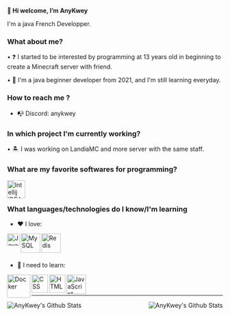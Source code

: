 **👋 Hi welcome, I’m AnyKwey**

I'm a java French Developper.


### What about me?

  • ❓ I started to be interested by programming at 13 years old in beginning to create a Minecraft server with friend.
  
  • 🤔 I'm a java beginner developer from 2021, and I'm still learning everyday.

### How to reach me ?

- 📭 Discord: anykwey

### In which project I'm currently working?

  • 🏝️ I was working on LandiaMC and more server with the same staff.

### What are my favorite softwares for programming?

<img align="left" alt="Intellij IDEA " width="42px" src="https://resources.jetbrains.com/storage/products/intellij-idea/img/meta/intellij-idea_logo_300x300.png" />
<br />
<br />

### What languages/technologies do I know/I'm learning

- :heart: I love:

<img align="left" alt="Java " width="29,6px" src="https://upload.wikimedia.org/wikipedia/fr/2/2e/Java_Logo.svg" />
<img align="left" alt="MySQL " width="45,6px" src="http://pngimg.com/uploads/mysql/mysql_PNG23.png" />
<img align="left" alt="Redis " width="45,6px" src="https://cdn.icon-icons.com/icons2/2415/PNG/512/redis_original_logo_icon_146368.png" />
<br />
<br />
<br />

- :hammer: I need to learn:

<img align="left" alt="Docker " width="54,6px" src="https://www.docker.com/wp-content/uploads/2022/03/vertical-logo-monochromatic.png" /> 

<img align="left" alt="CSS " width="38,6px" height="42,2px" src="https://upload.wikimedia.org/wikipedia/commons/d/d5/CSS3_logo_and_wordmark.svg" />

<img align="left" alt="HTML " width="38,6px" height="42,2px" src="https://upload.wikimedia.org/wikipedia/commons/6/61/HTML5_logo_and_wordmark.svg" />

<img align="left" alt="JavaScript " width="45,6px" src="https://upload.wikimedia.org/wikipedia/commons/9/99/Unofficial_JavaScript_logo_2.svg" />
<br />
<br />

---

<img align="left" alt="AnyKwey's Github Stats" src="https://github-readme-stats.vercel.app/api/top-langs/?username=anykwey&show_icons=true&hide_border=true&theme=radical" />
<img align="right" alt="AnyKwey's Github Stats" src="https://github-readme-stats.vercel.app/api?username=anykwey&show_icons=true&hide_border=true&theme=radical" />
<!---
AnyKwey/AnyKwey is a ✨ special ✨ repository because its `README.md` (this file) appears on your GitHub profile.
You can click the Preview link to take a look at your changes.
--->

